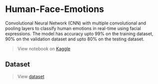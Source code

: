 # Human-Face-Emotions

Convolutional Neural Network (CNN) with multiple convolutional and pooling layers to classify human emotions in real-time using facial expressions.
The model has accuracy upto 99% on the training dataset, 90% on the validation dataset and upto 80% on the testing dataset.

> View notebook on [Kaggle](https://www.kaggle.com/code/riyabnsal/human-face-emotions)


## Dataset

> View [dataset](https://www.kaggle.com/datasets/sudarshanvaidya/random-images-for-face-emotion-recognition") 
